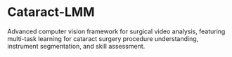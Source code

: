 # Cataract-LMM
Advanced computer vision framework for surgical video analysis, featuring multi-task learning for cataract surgery procedure understanding, instrument segmentation, and skill assessment.
